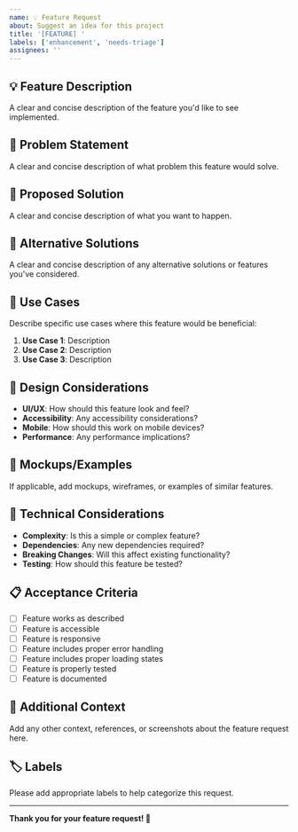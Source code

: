 ```yaml
---
name: 💡 Feature Request
about: Suggest an idea for this project
title: '[FEATURE] '
labels: ['enhancement', 'needs-triage']
assignees: ''
---
```


## 💡 Feature Description

A clear and concise description of the feature you'd like to see implemented.

## 🎯 Problem Statement

A clear and concise description of what problem this feature would solve.

## 💭 Proposed Solution

A clear and concise description of what you want to happen.

## 🔄 Alternative Solutions

A clear and concise description of any alternative solutions or features you've considered.

## 📱 Use Cases

Describe specific use cases where this feature would be beneficial:

1. **Use Case 1**: Description
2. **Use Case 2**: Description
3. **Use Case 3**: Description

## 🎨 Design Considerations

- **UI/UX**: How should this feature look and feel?
- **Accessibility**: Any accessibility considerations?
- **Mobile**: How should this work on mobile devices?
- **Performance**: Any performance implications?

## 📸 Mockups/Examples

If applicable, add mockups, wireframes, or examples of similar features.

## 🔧 Technical Considerations

- **Complexity**: Is this a simple or complex feature?
- **Dependencies**: Any new dependencies required?
- **Breaking Changes**: Will this affect existing functionality?
- **Testing**: How should this feature be tested?

## 📋 Acceptance Criteria

- [ ] Feature works as described
- [ ] Feature is accessible
- [ ] Feature is responsive
- [ ] Feature includes proper error handling
- [ ] Feature includes proper loading states
- [ ] Feature is properly tested
- [ ] Feature is documented

## 📝 Additional Context

Add any other context, references, or screenshots about the feature request here.

## 🏷️ Labels

Please add appropriate labels to help categorize this request.

---

**Thank you for your feature request! 🚀**
